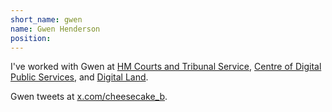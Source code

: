 ```yaml
---
short_name: gwen
name: Gwen Henderson
position: 
---
```

I've worked with Gwen at [HM Courts and Tribunal Service](https://www.gov.uk/applying-for-probate/apply-for-probate), [Centre of Digital Public Services](https://digitalpublicservices.gov.wales/), and [Digital Land](https://digital-land.github.io/).

Gwen tweets at [x.com/cheesecake_b](https://x.com/cheesecake_b).
